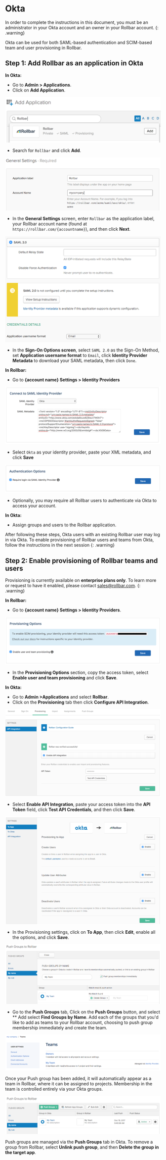# Okta

In order to complete the instructions in this document, you must be an administrator in your Okta account and an owner in your Rollbar account.
{: .warning}

Okta can be used for both SAML-based authentication and SCIM-based team and user provisioning in Rollbar.

## Step 1: Add Rollbar as an application in Okta

**In Okta:**

* Go to **Admin > Applications**.
* Click on **Add Application**.

![](../images/tools/okta/okta-add-rollbar.png)

* Search for `Rollbar` and click **Add**.

![](../images/tools/okta/okta-general-settings.png)

* In the **General Settings** screen, enter `Rollbar` as the application label, your Rollbar account name (found at `https://rollbar.com/{accountname}`), and then click **Next**.

![](../images/tools/okta/okta-sign-on-options.png)

* In the **Sign-On Options screen**, select `SAML 2.0` as the Sign-On Method, set **Application username format** to `Email`, click **Identity Provider Metadata** to download your SAML metadata, then click `Done`.

**In Rollbar:**

* Go to **{account name} Settings > Identity Providers**

![](../images/tools/okta/rollbar-okta-idp.png)

* Select `Okta` as your identity provider, paste your XML metadata, and click **Save**

![](../images/tools/okta/rollbar-idp-required.png)

* Optionally, you may require all Rollbar users to authenticate via Okta to access your account.

**In Okta:**

* Assign groups and users to the Rollbar application.

After following these steps, Okta users with an existing Rollbar user may log in via Okta.  To enable provisioning of Rollbar users and teams from Okta, follow the instructions in the next session
{: .warning}

## Step 2: Enable provisioning of Rollbar teams and users

Provisioning is currently available on **enterprise plans only**.  To learn more or request to have it enabled, please contact [sales@rollbar.com](mailto:sales@rollbar.com).
{: .warning}

**In Rollbar:**

* Go to **{account name} Settings > Identity Providers**.

![](../images/tools/okta/rollbar-provisioning-options.png)

* In the **Provisioning Options** section, copy the access token, select **Enable user and team provisioning** and click **Save**.

**In Okta:**

* Go to **Admin >Applications** and select **Rollbar**.
* Click on the **Provisioning** tab then click **Configure API Integration**.

![](../images/tools/okta/okta-enable-api-integration.png)

* Select **Enable API Integration**, paste your access token into the **API Token** field, click **Test API Credentials**, and then click **Save**.

![](../images/tools/okta/okta-provisioning-to-app.png)

* In the Provisioning settings, click on **To App**, then click **Edit**, enable all the options, and click **Save**.

![](../images/tools/okta/okta-add-push-group.png)

* Go to the **Push Groups** tab, Click on the **Push Groups** button, and select ** Add select **Find Groups by Name**.  Add each of the groups that you'd like to add as teams to your Rollbar account, choosing to push group membership immediately and create the team.

![](../images/tools/okta/rollbar-teams.png)

Once your Push group has been added, it will automatically appear as a team in Rollbar, where it can be assigned to projects.  Membership in the team is controlled entirely via your Okta groups.

![](../images/tools/okta/okta-push-groups.png)

Push groups are managed via the **Push Groups** tab in Okta.  To remove a group from Rollbar, select **Unlink push group**, and then **Delete the group in the target app**.
